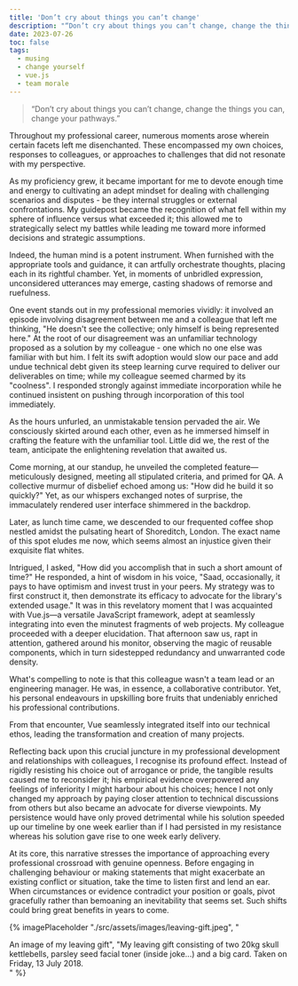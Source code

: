 ```yaml
---
title: 'Don’t cry about things you can’t change'
description: "“Don’t cry about things you can’t change, change the things you can, change your pathways.”"
date: 2023-07-26
toc: false
tags:
  - musing
  - change yourself
  - vue.js
  - team morale
---
```


> “Don’t cry about things you can’t change, change the things you can, change your pathways.”

Throughout my professional career, numerous moments arose wherein certain facets left me disenchanted. These encompassed my own choices, responses to colleagues, or approaches to challenges that did not resonate with my perspective.

As my proficiency grew, it became important for me to devote enough time and energy to cultivating an adept mindset for dealing with challenging scenarios and disputes - be they internal struggles or external confrontations. My guidepost became the recognition of what fell within my sphere of influence versus what exceeded it; this allowed me to strategically select my battles while leading me toward more informed decisions and strategic assumptions.

Indeed, the human mind is a potent instrument. When furnished with the appropriate tools and guidance, it can artfully orchestrate thoughts, placing each in its rightful chamber. Yet, in moments of unbridled expression, unconsidered utterances may emerge, casting shadows of remorse and ruefulness.

One event stands out in my professional memories vividly: it involved an episode involving disagreement between me and a colleague that left me thinking, "He doesn't see the collective; only himself is being represented here." At the root of our disagreement was an unfamiliar technology proposed as a solution by my colleague - one which no one else was familiar with but him. I felt its swift adoption would slow our pace and add undue technical debt given its steep learning curve required to deliver our deliverables on time; while my colleague seemed charmed by its "coolness". I responded strongly against immediate incorporation while he continued insistent on pushing through incorporation of this tool immediately.

As the hours unfurled, an unmistakable tension pervaded the air. We consciously skirted around each other, even as he immersed himself in crafting the feature with the unfamiliar tool. Little did we, the rest of the team, anticipate the enlightening revelation that awaited us.

Come morning, at our standup, he unveiled the completed feature—meticulously designed, meeting all stipulated criteria, and primed for QA. A collective murmur of disbelief echoed among us: "How did he build it so quickly?" Yet, as our whispers exchanged notes of surprise, the immaculately rendered user interface shimmered in the backdrop.

Later, as lunch time came, we descended to our frequented coffee shop nestled amidst the pulsating heart of Shoreditch, London. The exact name of this spot eludes me now, which seems almost an injustice given their exquisite flat whites.

Intrigued, I asked, "How did you accomplish that in such a short amount of time?" He responded, a hint of wisdom in his voice, "Saad, occasionally, it pays to have optimism and invest trust in your peers. My strategy was to first construct it, then demonstrate its efficacy to advocate for the library's extended usage." It was in this revelatory moment that I was acquainted with Vue.js—a versatile JavaScript framework, adept at seamlessly integrating into even the minutest fragments of web projects. My colleague proceeded with a deeper elucidation. That afternoon saw us, rapt in attention, gathered around his monitor, observing the magic of reusable components, which in turn sidestepped redundancy and unwarranted code density.

What's compelling to note is that this colleague wasn't a team lead or an engineering manager. He was, in essence, a collaborative contributor. Yet, his personal endeavours in upskilling bore fruits that undeniably enriched his professional contributions.

From that encounter, Vue seamlessly integrated itself into our technical ethos, leading the transformation and creation of many projects.

Reflecting back upon this crucial juncture in my professional development and relationships with colleagues, I recognise its profound effect. Instead of rigidly resisting his choice out of arrogance or pride, the tangible results caused me to reconsider it; his empirical evidence overpowered any feelings of inferiority I might harbour about his choices; hence I not only changed my approach by paying closer attention to technical discussions from others but also became an advocate for diverse viewpoints. My persistence would have only proved detrimental while his solution speeded up our timeline by one week earlier than if I had persisted in my resistance whereas his solution gave rise to one week early delivery.

At its core, this narrative stresses the importance of approaching every professional crossroad with genuine openness. Before engaging in challenging behaviour or making statements that might exacerbate an existing conflict or situation, take the time to listen first and lend an ear. When circumstances or evidence contradict your position or goals, pivot gracefully rather than bemoaning an inevitability that seems set. Such shifts could bring great benefits in years to come.

{% imagePlaceholder "./src/assets/images/leaving-gift.jpeg", "<figcaption>An image of my leaving gift", "My leaving gift consisting of two 20kg skull kettlebells, parsley seed facial toner (inside joke...) and a big card. Taken on Friday, 13 July 2018.</figcaption>" %}
